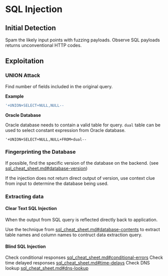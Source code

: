 # SQL Injection

## Initial Detection
Spam the likely input points with fuzzing payloads.
Observe SQL payloads returns unconventional HTTP codes.

## Exploitation

### UNION Attack
Find number of fields included in the original query.

**Example**
``` SQL
'+UNION+SELECT+NULL,NULL--
```

**Oracle Database**

Oracle database needs to contain a valid table for query.
`dual` table can be used to select constant expression from Oracle database.

```
'+UNION+SELECT+NULL,NULL+FROM+dual--
```

### Fingerprinting the Database
If possible, find the specific version of the database on the backend. (see [sql_cheat_sheet.md#database-version](./cheatsheets/sql_cheat_sheet.md#database-version))

If the injection does not return direct output of version, use context clue from input to determine the database being used.

### Extracting data

#### Clear Text SQL Injection
When the output from SQL query is reflected directly back to application.

Use the technique from [sql_cheat_sheet.md#database-contents](./cheatsheets/sql_cheat_sheet.md#database-version) to extract table names and column names to contruct data extraction query.

#### Blind SQL Injection
Check conditional responses [sql_cheat_sheet.md#conditional-errors](./cheatsheets/sql_cheat_sheet.md#conditional-errors)
Check time delayed responses [sql_cheat_sheet.md#time-delays](./cheatsheets/sql_cheat_sheet.md#time-delays)
Check DNS lookup [sql_cheat_sheet.md#dns-lookup](.cheatsheets/sql_cheat_sheet.md#dns-lookup)
